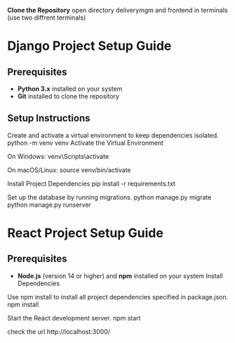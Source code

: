 **Clone the Repository**
open directory deliverymgm and frontend in terminals (use two diffrent terminals)
# Django Project Setup Guide

## Prerequisites
- **Python 3.x** installed on your system
- **Git** installed to clone the repository

## Setup Instructions

Create and activate a virtual environment to keep dependencies isolated.
python -m venv venv
Activate the Virtual Environment

On Windows:
venv\Scripts\activate

On macOS/Linux:
source venv/bin/activate

Install Project Dependencies
pip install -r requirements.txt

Set up the database by running migrations.
python manage.py migrate
python manage.py runserver

# React Project Setup Guide
## Prerequisites
- **Node.js** (version 14 or higher) and **npm** installed on your system
Install Dependencies

Use npm install to install all project dependencies specified in package.json.
npm install

Start the React development server.
npm start

check the url
http://localhost:3000/
